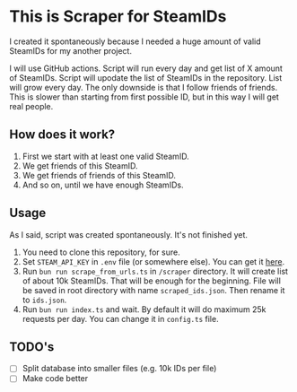 # This is Scraper for SteamIDs

I created it spontaneously because I needed a huge amount of valid SteamIDs for my another project.

I will use GitHub actions. Script will run every day and get list of X amount of SteamIDs. Script will upodate the list of SteamIDs in the repository. List will grow every day. The only downside is that I follow friends of friends. This is slower than starting from first possible ID, but in this way I will get real people.

## How does it work?

1. First we start with at least one valid SteamID.
2. We get friends of this SteamID.
3. We get friends of friends of this SteamID.
4. And so on, until we have enough SteamIDs.

## Usage

As I said, script was created spontaneously. It's not finished yet.

1. You need to clone this repository, for sure.
2. Set `STEAM_API_KEY` in `.env` file (or somewhere else). You can get it [here](https://steamcommunity.com/dev/apikey).
3. Run `bun run scrape_from_urls.ts` in `/scraper` directory. It will create list of about 10k SteamIDs. That will be enough for the beginning. File will be saved in root directory with name `scraped_ids.json`. Then rename it to `ids.json`.
4. Run `bun run index.ts` and wait. By default it will do maximum 25k requests per day. You can change it in `config.ts` file.

## TODO's

- [ ] Split database into smaller files (e.g. 10k IDs per file)
- [ ] Make code better
